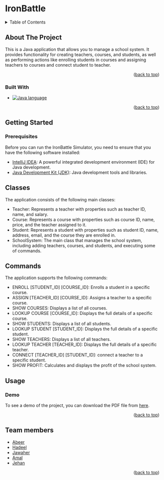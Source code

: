 # IronBattle
<a name="readme-top"></a>

<!-- TABLE OF CONTENTS -->
<details>
  <summary>Table of Contents</summary>
  <ol>
    <li>
      <a href="#about-the-project">About The Project</a>
      <ul>
        <li><a href="#built-with">Built With</a></li>
      </ul>
    </li>
    <li>
      <a href="#getting-started">Getting Started</a>
      <ul>
          <li><a href="## Classes">Classes</a></li>
          <li><a href="### Prerequisites">Prerequisites</a></li>
          <li><a href="## Commands">Commands</a></li>
      </ul>
    </li>
    <li><a href="#usage">Usage</a></li>
    <li><a href="#roadmap">Roadmap</a></li>
    <li><a href="#team-members">Team members</a></li>
 
  </ol>
</details>


<!-- ABOUT THE PROJECT -->
## About The Project


This is a Java application that allows you to manage a school system. It provides functionality for creating teachers, courses, and students, as well as performing actions like enrolling students in courses and assigning teachers to courses and connect student to teacher.


<p align="right">(<a href="#readme-top">back to top</a>)</p>

### Built With


* [![Java language][Java]][Java-url]


<p align="right">(<a href="#readme-top">back to top</a>)</p>


<!-- GETTING STARTED -->
## Getting Started


### Prerequisites

 Before you can run the IronBattle Simulator, you need to ensure that you have the following software installed:

- [IntelliJ IDEA](https://www.jetbrains.com/idea/): A powerful integrated development environment (IDE) for Java development.
- [Java Development Kit (JDK)](https://www.oracle.com/java/technologies/javase-downloads.html): Java development tools and libraries.

  

  
## Classes

The application consists of the following main classes:

- Teacher: Represents a teacher with properties such as teacher ID, name, and salary.
- Course: Represents a course with properties such as course ID, name, price, and the teacher assigned to it.
- Student: Represents a student with properties such as student ID, name, address, email, and the course they are enrolled in.
- SchoolSystem: The main class that manages the school system, including adding teachers, courses, and students, and executing some of commands.

## Commands

The application supports the following commands:

- ENROLL [STUDENT_ID] [COURSE_ID]: Enrolls a student in a specific course.
- ASSIGN [TEACHER_ID] [COURSE_ID]: Assigns a teacher to a specific course.
- SHOW COURSES: Displays a list of all courses.
- LOOKUP COURSE [COURSE_ID]: Displays the full details of a specific course.
- SHOW STUDENTS: Displays a list of all students.
- LOOKUP STUDENT [STUDENT_ID]: Displays the full details of a specific student.
- SHOW TEACHERS: Displays a list of all teachers.
- LOOKUP TEACHER [TEACHER_ID]: Displays the full details of a specific teacher.
- CONNECT [TEACHER_ID] [STUDENT_ID]: connect a teacher to a specific student.
- SHOW PROFIT: Calculates and displays the profit of the school system.






## Usage

### Demo
To see a demo of the project, you can download the PDF file from [here](https://drive.google.com/file/d/13IEYw4QQn1k3q4e3jgfBcx5oRgJ65XjG/view?usp=sharing).


<p align="right">(<a href="#readme-top">back to top</a>)</p>






<!-- Team members -->
## Team members
- [Abeer](https://github.com/AbeerAhmadAS)
- [Hadeel](https://github.com/HadeelNaif)
- [Jawaher](https://github.com/jawahermut)
- [Amal](https://github.com/sadoma2000)
- [Jehan](https://github.com/afaf99)

 
<p align="right">(<a href="#readme-top">back to top</a>)</p>

[Java]: https://img.shields.io/badge/java-000000?style=for-the-badge&logo=java
[Java-url]: https://www.java.com/en/
